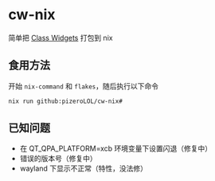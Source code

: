 # cw-nix

简单把 [Class Widgets](https://github.com/Class-Widgets/Class-Widgets) 打包到 nix

## 食用方法

开始 `nix-command` 和 `flakes`，随后执行以下命令

```bash
nix run github:pizeroLOL/cw-nix#
```

## 已知问题

- 在 QT_QPA_PLATFORM=xcb 环境变量下设置闪退（修复中）
- 错误的版本号（修复中）
- wayland 下显示不正常（特性，没法修）
